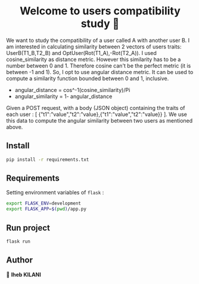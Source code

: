 <h1 align="center">Welcome to users compatibility study 👋</h1>
<p>
We want to study the compatibility of a user called A with another user B.
I am interested in calculating similarity between 2 vectors of users traits: UserB(T1_B,T2_B) and OptUser(Rot(T1_A),-Rot(T2_A)). I used cosine_similarity as distance metric. However this similarity has to be a number between 0 and 1. Therefore cosine can't be the perfect metric (it is between -1 and 1). So, I opt to use angular distance metric. It can be used to compute a similarity function bounded between 0 and 1, inclusive. 

 * angular_distance = cos^-1(cosine_similarity)/Pi
 * angular_similarity = 1- angular_distance 

Given a POST request, with a body (JSON object) containing the traits of each user : [ {"t1":"value","t2":"value},{"t1":"value","t2":"value}} ]. We use this data to compute the angular similarity between two users as mentioned above. 
</p>

## Install
```sh
pip install -r requirements.txt
```


## Requirements
Setting environment variables of `flask` : 
```sh
export FLASK_ENV=development
export FLASK_APP=$(pwd)/app.py
```

## Run project 
```sh
flask run
```


## Author

👤 **Iheb KILANI**

